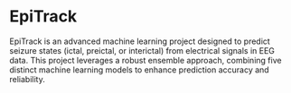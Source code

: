 # EpiTrack
EpiTrack is an advanced machine learning project designed to predict seizure states (ictal, preictal, or interictal) from electrical signals in EEG data. This project leverages a robust ensemble approach, combining five distinct machine learning models to enhance prediction accuracy and reliability.
